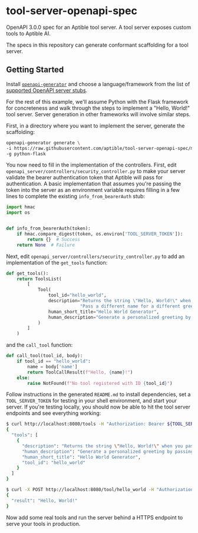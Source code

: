 # tool-server-openapi-spec
OpenAPI 3.0.0 spec for an Aptible tool server. A tool server exposes custom tools to Aptible AI.

The specs in this repository can generate conformant scaffolding for a tool server.

## Getting Started

Install [`openapi-generator`](https://github.com/OpenAPITools/openapi-generator?tab=readme-ov-file#1---installation)
and choose a language/framework from the list of
[supported OpenAPI server stubs](https://github.com/OpenAPITools/openapi-generator?tab=readme-ov-file#overview).

For the rest of this example, we'll assume Python with the Flask framework for concreteness and
walk through the steps to implement a "Hello, World!" tool server. Server generation in other frameworks
will involve similar steps.

First, in a directory where you want to implement the server, generate the scaffolding:

```bash
openapi-generator generate \
-i https://raw.githubusercontent.com/aptible/tool-server-openapi-spec/main/1.0.0/tool-server.yaml \
-g python-flask
```

You now need to fill in the implementation of the controllers. First, edit `openapi_server/controllers/security_controller.py`
to make your server validate the bearer authentication token that Aptible will pass for authentication. A basic
implementation that assumes you're passing the token into the server as an environment variable requires filling in a few
lines to complete the existing `info_from_bearerAuth` stub:

```python
import hmac
import os


def info_from_bearerAuth(token):
    if hmac.compare_digest(token, os.environ['TOOL_SERVER_TOKEN']):
        return {}  # Success
    return None  # Failure
```

Next, edit `openapi_server/controllers/security_controller.py` to add an implementation of the `get_tools` function:

```python
def get_tools():
    return ToolsList(
        [
            Tool(
                tool_id="hello_world",
                description="Returns the string \"Hello, World!\" when you pass JSON input { \"name\": \"World!\" }."
                            "Pass a different name for a different greeting.",
                human_short_title="Hello World Generator",
                human_description="Generate a personalized greeting by passing a JSON object with a \"name\" key."
            )
        ]
    )
```

and the `call_tool` function:

```python
def call_tool(tool_id, body):
    if tool_id == "hello_world":
        name = body['name']
        return ToolCallResult(f"Hello, {name}!")
    else:
        raise NotFound(f"No tool registered with ID {tool_id}")
```

Follow instructions in the generated `README.md` to install dependencies, set a `TOOL_SERVER_TOKEN` for testing in your shell environment, and start your server.
If you're testing locally, you should now be able to hit the tool server endpoints and see everything working:

```bash
$ curl http://localhost:8080/tools -H "Authorization: Bearer ${TOOL_SERVER_TOKEN}"
{
  "tools": [
    {
      "description": "Returns the string \"Hello, World!\" when you pass JSON input { \"name\": \"World!\" }. Pass a different name for a different greeting.",
      "human_description": "Generate a personalized greeting by passing a JSON object with a \"name\" key.",
      "human_short_title": "Hello World Generator",
      "tool_id": "hello_world"
    }
  ]
}
```

```bash
$ curl -X POST http://localhost:8080/tool/hello_world -H "Authorization: Bearer ${TOOL_SERVER_TOKEN}" -H "Content-Type: application/json" -d '{"name": "World"}'
{
  "result": "Hello, World!"
}
```

Now add some real tools and run the server behind a HTTPS endpoint to serve your tools in production.
